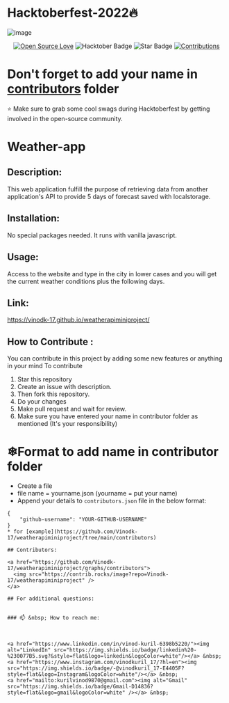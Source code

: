 #  Hacktoberfest-2022🔥
![image](https://user-images.githubusercontent.com/70385488/192114009-0830321a-d227-4a4d-8411-6c03b54d7ce6.png)

<div align="center">

[![Open Source Love](https://firstcontributions.github.io/open-source-badges/badges/open-source-v1/open-source.svg)](https://github.com/Vinodk-17/weatherapiminiproject)
<img src="https://img.shields.io/badge/HacktoberFest-2022-blueviolet" alt="Hacktober Badge"/>
<img src="https://img.shields.io/static/v1?label=%E2%AD%90&message=If%20Useful&style=style=flat&color=BC4E99" alt="Star Badge"/> 
<a href="https://github.com/Vinodk-17/weatherapiminiproject" ><img src="https://img.shields.io/badge/Contributions-welcome-green.svg?style=flat&logo=github" alt="Contributions" /></a>
</div>

# Don't forget to add your name in [contributors](https://github.com/Vinodk-17/weatherapiminiproject/tree/main/contributors) folder

:star: Make sure to grab some cool swags during Hacktoberfest by getting involved in the open-source community.


# Weather-app

## Description:

This web application fulfill the purpose of retrieving data from another application's API to provide 5 days of forecast saved with localstorage.

## Installation:

No special packages needed. It runs with vanilla javascript.

## Usage:

Access to the website and type in the city in lower cases and you will get the current weather conditions plus the following days.



## Link:

https://vinodk-17.github.io/weatherapiminiproject/

## How to Contribute :

You can contribute in this project by adding some new features or anything in your mind 
To contribute 
1. Star this repository
2. Create an issue with description.
3. Then fork this repository.
4. Do your changes 
5. Make pull request and wait for review.
6. Make sure you have entered your name in contributor folder as mentioned (It's your responsibility)

# ❄Format to add name in contributor folder

* Create a file 
* file name = yourname.json (yourname = put your name)
* Append your details to  `contributors.json` file in the below format:
```
{
    "github-username": "YOUR-GITHUB-USERNAME" 
}
* for [example](https://github.com/Vinodk-17/weatherapiminiproject/tree/main/contributors) 

## Contributors:

<a href="https://github.com/Vinodk-17/weatherapiminiproject/graphs/contributors">
  <img src="https://contrib.rocks/image?repo=Vinodk-17/weatherapiminiproject" />
</a>

## For additional questions:


### 📫 &nbsp; How to reach me:



<a href="https://www.linkedin.com/in/vinod-kuril-6398b5220/"><img alt="LinkedIn" src="https://img.shields.io/badge/linkedin%20-%230077B5.svg?&style=flat&logo=linkedin&logoColor=white"/></a> &nbsp;
<a href="https://www.instagram.com/vinodkuril_17/?hl=en"><img src="https://img.shields.io/badge/-@vinodkuril_17-E4405F?style=flat&logo=Instagram&logoColor=white"/></a> &nbsp;
<a href="mailto:kurilvinod9870@gmail.com"><img alt="Gmail" src="https://img.shields.io/badge/Gmail-D14836?style=flat&logo=gmail&logoColor=white" /></a> &nbsp;


 

